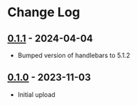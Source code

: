 # Change Log

## [0.1.1](https://github.com/typedduck/docfmt/tree/v0.1.1) - 2024-04-04

* Bumped version of handlebars to 5.1.2

## [0.1.0](https://github.com/typedduck/docfmt/tree/v0.1.0) - 2023-11-03

* Initial upload